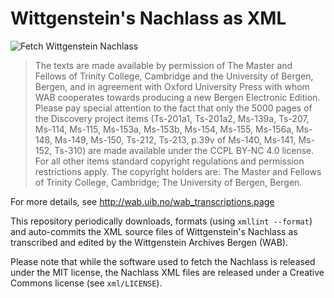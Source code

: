 # Wittgenstein's Nachlass as XML

![Fetch Wittgenstein Nachlass](https://github.com/fkettelhoit/wittgenstein-nachlass-xml/workflows/Fetch%20Wittgenstein%20Nachlass/badge.svg)

> The texts are made available by permission of The Master and Fellows of
> Trinity College, Cambridge and the University of Bergen, Bergen, and in
> agreement with Oxford University Press with whom WAB cooperates towards
> producing a new Bergen Electronic Edition. Please pay special attention to
> the fact that only the 5000 pages of the Discovery project items (Ts-201a1,
> Ts-201a2, Ms-139a, Ts-207, Ms-114, Ms-115, Ms-153a, Ms-153b, Ms-154, Ms-155,
> Ms-156a, Ms-148, Ms-149, Ms-150, Ts-212, Ts-213, p.39v of Ms-140, Ms-141,
> Ms-152, Ts-310) are made available under the CCPL BY-NC 4.0 license. For all
> other items standard copyright regulations and permission restrictions apply.
> The copyright holders are: The Master and Fellows of Trinity College,
> Cambridge; The University of Bergen, Bergen.

For more details, see http://wab.uib.no/wab_transcriptions.page

This repository periodically downloads, formats (using `xmllint --format`) and
auto-commits the XML source files of Wittgenstein's Nachlass as transcribed and
edited by the Wittgenstein Archives Bergen (WAB).

Please note that while the software used to fetch the Nachlass is released
under the MIT license, the Nachlass XML files are released under a Creative
Commons license (see `xml/LICENSE`).
